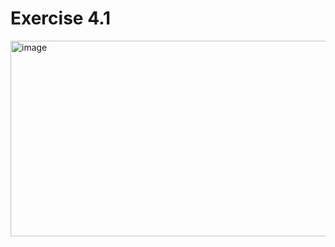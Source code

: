 # Exercise 4.1

<img width="575" height="313" alt="image" src="https://github.com/user-attachments/assets/c246abfc-cac9-495e-b1b8-bd3d40fa0de4" />
